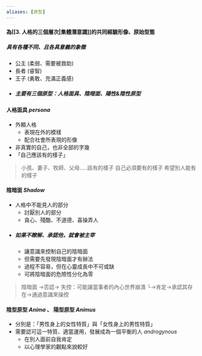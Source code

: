 ```yaml
---
aliases: [原型]
---
```


#### 為[[3. 人格的三個層次|集體潛意識]]的共同經驗形像、原始型態
##### 具有各種不同、且各具意義的象徵
- 公主 (柔弱、需要被救助)
- 長者 (睿智)
- 王子 (勇敢、充滿正義感)
- ##### 主要有三個原型：人格面具、陰暗面、陽性&陰性原型

#### 人格面具 _persona_
- 外顯人格
	- 表現在外的模樣
	- 配合社會所表現的形像
- 非真實的自己，也非全部的字幾
- 「自己應該有的樣子」
> 小孩、妻子、牧師、父母.....該有的樣子
> 自己必須要有的樣子
> 希望別人能有的樣子

#### 陰暗面 _Shadow_
- 人格中不能見人的部分
	- 討厭別人的部分
	- 貪心、殘酷、不道德、喜操弄人
- ##### 如果不瞭解、承認他，就會被主宰
	- 讓意識來控制自己的陰暗面
	- 但需要先發現陰暗面才有辦法
	- 過程不容易，但在心靈成長中不可或缺
	- 可將陰暗面的危險性分化為零

> 陰暗面 ->否認-> 失控：可能讓當事者的內心世界崩潰
> └->肯定->承認其存在->通過意識來操控
#### 陰型原型 _Anima_ 、 陽型原型 _Animus_
- 分別是：「男性身上的女性特質」與「女性身上的男性特質」
- 需要認可這一特質、適當運用，發展成為一個平衡的人 _androgynous_
	- 在別人面前自我肯定
	- 以心理學家的觀點來說較好